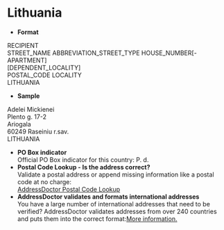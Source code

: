 Lithuania
=========

- **Format**

RECIPIENT  
STREET_NAME ABBREVIATION_STREET_TYPE HOUSE_NUMBER[-APARTMENT]  
[DEPENDENT_LOCALITY]  
POSTAL_CODE LOCALITY  
LITHUANIA
- **Sample**

Adelei Mickienei  
Plento g. 17-2  
Ariogala  
60249 Raseiniu r.sav.  
LITHUANIA
- **PO Box indicator**  
Official PO Box indicator for this country: P. d.
- **Postal Code Lookup - Is the address correct?**  
Validate a postal address or append missing information like a postal code at no charge:  
[AddressDoctor Postal Code Lookup](http://lookup.addressdoctor.com/lookup/default.aspx?lang=en&country=LTU)
- **AddressDoctor validates and formats international addresses**  
You have a large number of international addresses that need to be verified? AddressDoctor validates addresses from over 240 countries and puts them into the correct format:[More information.](index.php?id=31&L=1)